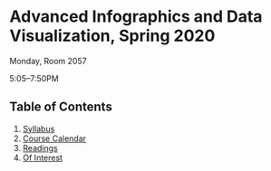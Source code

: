 # Advanced Infographics and Data Visualization, Spring 2020

Monday, Room 2057

5:05–7:50PM

## Table of Contents

1. [Syllabus](syllabus.md)
1. [Course Calendar](syllabus.md#course-calendar)
1. [Readings](readings.md)
1. [Of Interest](interest.md)
